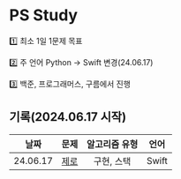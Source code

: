 # PS Study

1️⃣ 최소 1일 1문제 목표

2️⃣ 주 언어 Python -> Swift 변경(24.06.17)

3️⃣ 백준, 프로그래머스, 구름에서 진행

## 기록(2024.06.17 시작)
|날짜|문제|알고리즘 유형|언어|                              
|:---:|:------:|:------:|:----:|
|24.06.17|[제로](https://www.acmicpc.net/problem/10773)|구현, 스택|Swift|
